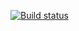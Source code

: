 [![Build status](https://ci.appveyor.com/api/projects/status/b5dypcki0yyiyhcu?svg=true)](https://ci.appveyor.com/project/AsotikovAnton/ajs-homework-7-1)